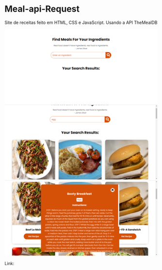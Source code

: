 # Meal-api-Request

Site de receitas feito em HTML, CSS e JavaScript. Usando a API TheMealDB

![foto1](Photos/foto1.png)
![foto2](Photos/foto2.png)
![foto3](Photos/foto3.png)

Link:<a src="https://marcelfeo.github.io/Meal-api-Request/"></a>
